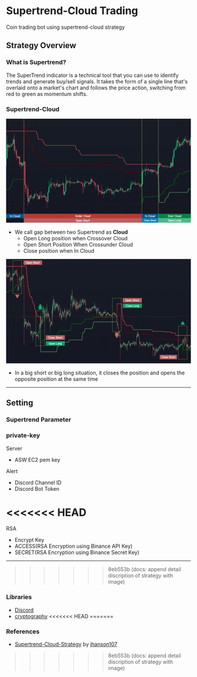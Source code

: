# Supertrend-Cloud Trading
Coin trading bot using supertrend-cloud strategy

## Strategy Overview
### What is Supertrend?
The SuperTrend indicator is a technical tool that you can use to identify trends and generate buy/sell signals. It takes the form of a single line that's overlaid onto a market's chart and follows the price action, switching from red to green as momentum shifts.

### Supertrend-Cloud
![](img/supertrend_cloud_example.jpeg?raw=true)

- We call gap between two Supertrend as **Cloud**
  - Open Long position when Crossover Cloud
  - Open Short Position When Crossunder Cloud
  - Close position when In Cloud

![](img/position_example.jpeg?raw=true)
- In a big short or big long situation, it closes the position and opens the opposite position at the same time

- - -

## Setting
### Supertrend Parameter

### private-key
Server
- ASW EC2 pem key  

Alert
- Discord Channel ID
- Discord Bot Token

<<<<<<< HEAD
=======
RSA
- Encrypt Key
- ACCESS(RSA Encryption using Binance API Key)
- SECRET(RSA Encryption using Binance Secret Key)

- - -

>>>>>>> 8eb553b (docs: append detail discription of strategy with image)
### Libraries
- [Discord](https://discordpy.readthedocs.io/en/stable/)
- [cryptography]()
<<<<<<< HEAD
=======

### References
- [Supertrend-Cloud-Strategy](https://kr.tradingview.com/script/sO5mkXTE-SuperTrend-Cloud-Strategy/) by [jhanson107](https://kr.tradingview.com/u/jhanson107/)
>>>>>>> 8eb553b (docs: append detail discription of strategy with image)
